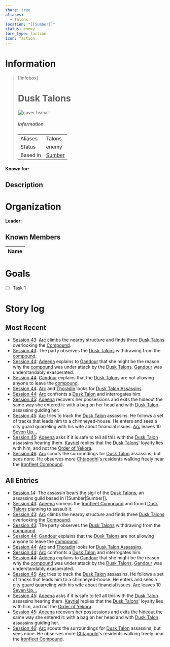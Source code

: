 ```yaml
---
share: true
aliases:
  - Talons
location: "[[Sumber]]"
status: enemy
lore_type: faction
icon: faction
---
```

# Information
> [!infobox]
> # Dusk Talons
> ![cover hsmall](insertimage.png)
> ##### Information
> |   |  |
> | ---- | ---- |
> | Aliases | Talons|
> | Status| enemy|
> | Based in|  [Sumber](../Locations/Continents/Sumber.md)|
#### Known for:
## Description
# Organization
#### Leader:
## Known Members
| Name |
| ---- |

# Goals
- [ ] Task 1
# Story log
## Most Recent
- [Session 43](../Session%20Log/Session%2043.md): [Arc](Arc.md) climbs the nearby structure and finds three [Dusk Talons](Dusk%20Talons.md) overlooking the [Compound](Ironfleet%20Compound.md).
- [Session 43](../Session%20Log/Session%2043.md): The party observes the [Dusk Talons](Dusk%20Talons.md) withdrawing from the [compound](Ironfleet%20Compound.md).
- [Session 44](../Session%20Log/Session%2044.md): [Adeena](Adeena%20Oberon.md) explains to [Gandour](Gandour%20Ironfleet.md) that she might be the reason why the [compound](Ironfleet%20Compound.md) was under attack by the [Dusk Talons](Dusk%20Talons.md). [Gandour](Gandour%20Ironfleet.md) was understandably exasperated.
- [Session 44](../Session%20Log/Session%2044.md): [Gandour](Gandour%20Ironfleet.md) explains that the [Dusk Talons](Dusk%20Talons.md) are not allowing anyone to leave the [compound](Ironfleet%20Compound.md).
- [Session 44](../Session%20Log/Session%2044.md): [Arc](Arc.md) and [Thoradin](Thoradin%20Goodman.md) looks for [Dusk Talon Assassins](Dusk%20Talons.md).
- [Session 44](../Session%20Log/Session%2044.md): [Arc](Arc.md) confronts a [Dusk Talon](Dusk%20Talons.md) and interrogates him.
- [Session 45](../Session%20Log/Session%2045.md): [Adeena](Adeena%20Oberon.md) recovers her possessions and exits the hideout the same way she entered it: with a bag on her head and with [Dusk Talon](Dusk%20Talons.md) assassins guiding her.
- [Session 45](../Session%20Log/Session%2045.md): [Arc](Arc.md) tries to track the [Dusk Talon](Dusk%20Talons.md) assassins. He follows a set of tracks that leads him to a chimneyed-house. He enters and sees a city guard quarreling with his wife about financial issues. [Arc](Arc.md) leaves 10 [Seven Up...](Seven%20Up....md)
- [Session 45](../Session%20Log/Session%2045.md): [Adeena](Adeena%20Oberon.md) asks if it is safe to tell all this with the [Dusk Talon](Dusk%20Talons.md) assassins hearing them. [Kayriel](Kayriel%20Acquermann.md) replies that the [Dusk Talons](Dusk%20Talons.md)' loyalty lies with him, and not the [Order of Yekora](Followers%20of%20Yekora.md).
- [Session 46](../Session%20Log/Session%2046.md): [Arc](Arc.md) scouts the surroundings for [Dusk Talon](Dusk%20Talons.md) assassins, but sees none. He observes more [Chtapodhi](Chtapodhi%20District.md)'s residents walking freely near the [Ironfleet Compound](Ironfleet%20Compound.md).

## All Entries
- [Session 14](../../Session%2014.md): The assassin bears the sigil of the [Dusk Talons](Dusk%20Talons.md), an assassins guild based in [[Sumber|Sumber]].
- [Session 43](../Session%20Log/Session%2043.md): [Adeena](Adeena%20Oberon.md) surveys the [Ironfleet Compound](Ironfleet%20Compound.md) and found [Dusk Talons](Dusk%20Talons.md) planning to assault it.
- [Session 43](../Session%20Log/Session%2043.md): [Arc](Arc.md) climbs the nearby structure and finds three [Dusk Talons](Dusk%20Talons.md) overlooking the [Compound](Ironfleet%20Compound.md).
- [Session 43](../Session%20Log/Session%2043.md): The party observes the [Dusk Talons](Dusk%20Talons.md) withdrawing from the [compound](Ironfleet%20Compound.md).
- [Session 44](../Session%20Log/Session%2044.md): [Gandour](Gandour%20Ironfleet.md) explains that the [Dusk Talons](Dusk%20Talons.md) are not allowing anyone to leave the [compound](Ironfleet%20Compound.md).
- [Session 44](../Session%20Log/Session%2044.md): [Arc](Arc.md) and [Thoradin](Thoradin%20Goodman.md) looks for [Dusk Talon Assassins](Dusk%20Talons.md).
- [Session 44](../Session%20Log/Session%2044.md): [Arc](Arc.md) confronts a [Dusk Talon](Dusk%20Talons.md) and interrogates him.
- [Session 44](../Session%20Log/Session%2044.md): [Adeena](Adeena%20Oberon.md) explains to [Gandour](Gandour%20Ironfleet.md) that she might be the reason why the [compound](Ironfleet%20Compound.md) was under attack by the [Dusk Talons](Dusk%20Talons.md). [Gandour](Gandour%20Ironfleet.md) was understandably exasperated.
- [Session 45](../Session%20Log/Session%2045.md): [Arc](Arc.md) tries to track the [Dusk Talon](Dusk%20Talons.md) assassins. He follows a set of tracks that leads him to a chimneyed-house. He enters and sees a city guard quarreling with his wife about financial issues. [Arc](Arc.md) leaves 10 [Seven Up...](Seven%20Up....md)
- [Session 45](../Session%20Log/Session%2045.md): [Adeena](Adeena%20Oberon.md) asks if it is safe to tell all this with the [Dusk Talon](Dusk%20Talons.md) assassins hearing them. [Kayriel](Kayriel%20Acquermann.md) replies that the [Dusk Talons](Dusk%20Talons.md)' loyalty lies with him, and not the [Order of Yekora](Followers%20of%20Yekora.md).
- [Session 45](../Session%20Log/Session%2045.md): [Adeena](Adeena%20Oberon.md) recovers her possessions and exits the hideout the same way she entered it: with a bag on her head and with [Dusk Talon](Dusk%20Talons.md) assassins guiding her.
- [Session 46](../Session%20Log/Session%2046.md): [Arc](Arc.md) scouts the surroundings for [Dusk Talon](Dusk%20Talons.md) assassins, but sees none. He observes more [Chtapodhi](Chtapodhi%20District.md)'s residents walking freely near the [Ironfleet Compound](Ironfleet%20Compound.md).
